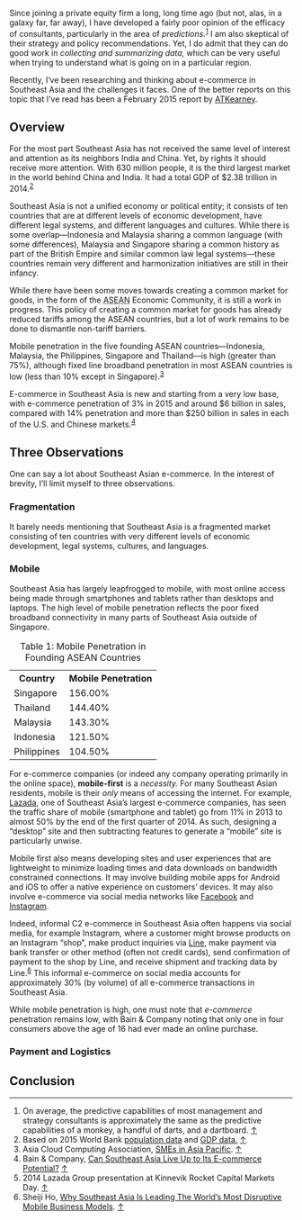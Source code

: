 <p class="lede"></p>

Since joining a private equity firm a long, long time ago (but not, alas, in a galaxy far, far away), I have developed a fairly poor opinion of the efficacy of consultants, particularly in the area of _predictions._<sup><a href="#fn01" id="fref01">1</a></sup> I am also skeptical of their strategy and policy recommendations. Yet, I do admit that they can do good work in _collecting and summarizing data,_ which can be very useful when trying to understand what is going on in a particular region.

Recently, I‘ve been researching and thinking about e-commerce in Southeast Asia and the challenges it faces. One of the better reports on this topic that I’ve read has been a February 2015 report by [ATKearney](https://www.atkearney.com/consumer-products-retail/ideas-insights/lifting-the-barriers-to-e-commerce-in-asean).

## Overview

For the most part Southeast Asia has not received the same level of interest and attention as its neighbors India and China. Yet, by rights it should receive more attention. With 630 million people, it is the third largest market in the world behind China and India. It had a total <abbr>GDP</abbr> of $2.38 trillion in 2014.<sup><a href="#fn02" id="fref02">2</a></sup>

Southeast Asia is not a unified economy or political entity; it consists of ten countries that are at different levels of economic development, have different legal systems, and different languages and cultures. While there is some overlap—Indonesia and Malaysia sharing a common language (with some differences), Malaysia and Singapore sharing a common history as part of the British Empire and similar common law legal systems—these countries remain very different and harmonization initiatives are still in their infancy.

While there have been some moves towards creating a common market for goods, in the form of the <abbr title="Association of Southeast Asian Nations">ASEAN</abbr> Economic Community, it is still a work in progress. This policy of creating a common market for goods has already reduced tariffs among the <abbr>ASEAN</abbr> countries, but a lot of work remains to be done to dismantle non-tariff barriers.

Mobile penetration in the five founding <abbr>ASEAN</abbr> countries—Indonesia, Malaysia, the Philippines, Singapore and Thailand—is high (greater than 75%), although fixed line broadband penetration in most <abbr>ASEAN</abbr> countries is low (less than 10% except in Singapore).<sup><a href="#fn03" id="fref03">3</a></sup>

E-commerce in Southeast Asia is new and starting from a very low base, with e-commerce penetration of 3% in 2015 and around $6 billion in sales, compared with 14% penetration and more than $250 billion in sales in each of the U.S. and Chinese markets.<sup><a href="#fn04" id="fref04">4</a></sup>

## Three Observations

One can say a lot about Southeast Asian e-commerce. In the interest of brevity, I’ll limit myself to three observations.

### Fragmentation

It barely needs mentioning that Southeast Asia is a fragmented market consisting of ten countries with very different levels of economic development, legal systems, cultures, and languages. 

### Mobile

Southeast Asia has largely leapfrogged to mobile, with most online access being made through smartphones and tablets rather than desktops and laptops. The high level of mobile penetration reflects the poor fixed broadband connectivity in many parts of Southeast Asia outside of Singapore.

<table class="" id="table01">
	<caption><span>Table 1:</span> Mobile Penetration in Founding <abbr>ASEAN</abbr> Countries</caption>
	<tr>
		<th>Country</th>
		<th>Mobile Penetration</th>
	</tr>
	<tr>
		<td>Singapore</td>
		<td>156.00%</td>
	</tr>
	<tr>
		<td>Thailand</td>
		<td>144.40%</td>
	</tr>
	<tr>
		<td>Malaysia</td>
		<td>143.30%</td>
	</tr>
	<tr>
		<td>Indonesia</td>
		<td>121.50%</td>
	</tr>
	<tr>
		<td>Philippines</td>
		<td>104.50%</td>
	</tr>
</table>

For e-commerce companies (or indeed any company operating primarily in the online space), **mobile-first** is a _necessity._ For many Southeast Asian residents, mobile is their _only_ means of accessing the internet. For example, [Lazada](http://lazada.com), one of Southeast Asia’s largest e-commerce companies, has seen the traffic share of mobile (smartphone and tablet) go from 11% in 2013 to almost 50% by the end of the first quarter of 2014.<sup><a href="#fn05" id="fref05"></a></sup> As such, designing a “desktop” site and then subtracting features to generate a “mobile” site is particularly unwise.

Mobile first also means developing sites and user experiences that are lightweight to minimize loading times and data downloads on bandwidth constrained connections. It may involve building mobile apps for Android and iOS to offer a native experience on customers’ devices. It may also involve e-commerce via social media networks like [Facebook](https://www.facebook.com/) and [Instagram](http://instagram.com).

Indeed, informal <abbr>C2</abbr> e-commerce in Southeast Asia often happens via social media, for example Instagram, where a customer might browse products on an Instagram “shop”, make product inquiries via [Line](http://line.me/en/), make payment via bank transfer or other method (often not credit cards), send confirmation of payment to the shop by Line, and receive shipment and tracking data by Line.<sup><a href="#fn06" id="fref06">6</a></sup> This informal e-commerce on social media accounts for approximately 30% (by volume) of all e-commerce transactions in Southeast Asia.

While mobile penetration is high, one must note that _e-commerce_ penetration remains low, with Bain &#38; Company noting that only one in four consumers above the age of 16 had ever made an online purchase.

### Payment and Logistics


## Conclusion



<div class="footnotes">
	<hr class="w-50" />
	<ol>
		<li id="fn01">On average, the predictive capabilities of most management and strategy consultants is approximately the same as the predictive capabilities of a monkey, a handful of darts, and a dartboard. <a href="#fref01">&#8593;</a></li>
		<li id="fn02">Based on 2015 World Bank <a href="http://data.worldbank.org/indicator/SP.POP.TOTL">population data</a> and <a href="http://data.worldbank.org/indicator/NY.GDP.MKTP.CD"<abbr>GDP</abbr> data.</a> <a href="#fref02">&#8593;</a></li>
		<li id="fn03">Asia Cloud Computing Association, <a href="http://www.asiacloudcomputing.org/images/ACCA_SMEReport2015_Final.pdf"><abbr title="Small and Medium Sized Enterprise">SME</abbr>s in Asia Pacific</a>. <a href="#fref03">&#8593;</a></li>
		<li id="fn04">Bain &#38; Company, <a href="http://www.bain.com/Images/BAIN_BRIEF_Can_Southeast_Asia_Live_Up_to_Ecommerce_potential.pdf">Can Southeast Asia Live Up to Its E-commerce Potential?</a> <a href="#fref04">&#8593;</a></li>
		<li id="fn05">2014 Lazada Group presentation at Kinnevik Rocket Capital Markets Day. <a href="#fref05">&#8593;</a></li>
		<li id="fn06">Sheiji Ho, <a href="https://techcrunch.com/2015/09/08/why-southeast-asia-is-leading-the-worlds-most-disruptive-mobile-business-models/">Why Southeast Asia Is Leading The World’s Most Disruptive Mobile Business Models</a>. <a href="#fref06">&#8593;</a></li>
	</ol>
</div>
